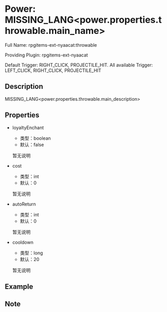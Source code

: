# Power: MISSING_LANG<power.properties.throwable.main_name>

<!-- 本文件是通过游戏内 `/rpgitem gen-wiki` 命令生成的。 -->
<!-- 请只在对应的 "beginCustomXXXX" 与 "endCustomXXXX" 间编辑。  -->
<!-- 如果您想修改技能或其属性的描述， -->
<!-- 请修改 "resources/lang/zh_CN.yml" 中对应的项。 -->

Full Name: rpgitems-ext-nyaacat:throwable

Providing Plugin: rpgitems-ext-nyaacat

Default Trigger: RIGHT_CLICK, PROJECTILE_HIT. All available Trigger: LEFT_CLICK, RIGHT_CLICK, PROJECTILE_HIT


<!-- beginCustomHeader -->
<!-- endCustomHeader -->

## Description

MISSING_LANG<power.properties.throwable.main_description>
<!-- beginCustomDescription -->
<!-- endCustomDescription -->

## Properties

* loyaltyEnchant

  * 类型：boolean
  * 默认：false

  暂无说明

* cost

  * 类型：int
  * 默认：0

  暂无说明

* autoReturn

  * 类型：int
  * 默认：0

  暂无说明

* cooldown

  * 类型：long
  * 默认：20

  暂无说明


<!-- beginCustomProperties -->
<!-- endCustomProperties -->

## Example

<!-- beginCustomExample -->
<!-- endCustomExample -->

## Note

<!-- beginCustomNote -->
<!-- endCustomNote -->